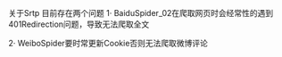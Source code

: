关于Srtp
目前存在两个问题
1· BaiduSpider_02在爬取网页时会经常性的遇到401Redirection问题，导致无法爬取全文

2· WeiboSpider要时常更新Cookie否则无法爬取微博评论
